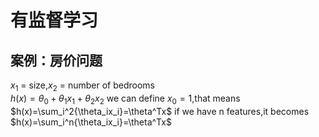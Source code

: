 
有监督学习
======
案例：房价问题
-------


$x_1$ = size,$x_2$ = number of bedrooms<br>
$h(x) = \theta_0 +\theta_1x_1+\theta_2x_2$
  we can define $x_0=1$,that means<br>
  $h(x)=\sum_i^2{\theta_ix_i}=\theta^Tx$
  if we have n features,it becomes
  $h(x)=\sum_i^n{\theta_ix_i}=\theta^Tx$<br>
